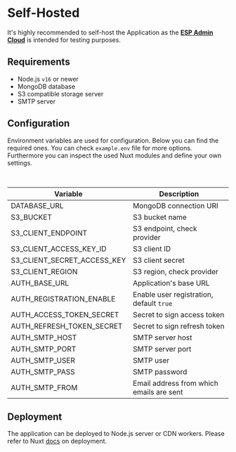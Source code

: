 # Self-Hosted

It's highly recommended to self-host the Application as the [**ESP Admin Cloud**](https://esp-admin-app.bg.tn) is intended for testing purposes.

## Requirements

- Node.js `v16` or newer
- MongoDB database
- S3 compatible storage server
- SMTP server

## Configuration

Environment variables are used for configuration. Below you can find the required ones. You can check `example.env` file for more options. Furthermore you can inspect the used Nuxt modules and define your own settings.

<br>

| **Variable**                | **Description**                          |
| --------------------------- | ---------------------------------------- |
| DATABASE_URL                | MongoDB connection URI                   |
| S3_BUCKET                   | S3 bucket name                           |
| S3_CLIENT_ENDPOINT          | S3 endpoint, check provider              |
| S3_CLIENT_ACCESS_KEY_ID     | S3 client ID                             |
| S3_CLIENT_SECRET_ACCESS_KEY | S3 client secret                         |
| S3_CLIENT_REGION            | S3 region, check provider                |
| AUTH_BASE_URL               | Application's base URL                   |
| AUTH_REGISTRATION_ENABLE    | Enable user registration, default `true` |
| AUTH_ACCESS_TOKEN_SECRET    | Secret to sign access token              |
| AUTH_REFRESH_TOKEN_SECRET   | Secret to sign refresh token             |
| AUTH_SMTP_HOST              | SMTP server host                         |
| AUTH_SMTP_PORT              | SMTP server port                         |
| AUTH_SMTP_USER              | SMTP user                                |
| AUTH_SMTP_PASS              | SMTP password                            |
| AUTH_SMTP_FROM              | Email address from which emails are sent |

## Deployment

The application can be deployed to Node.js server or CDN workers. Please refer to Nuxt [docs](https://nuxt.com/docs/getting-started/deployment) on deployment.
